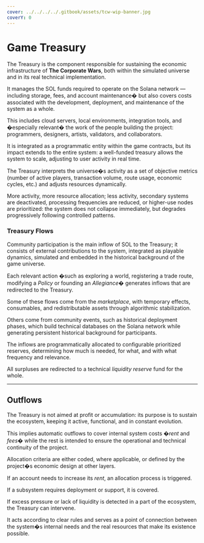 ```yaml
---
cover: ../../../../.gitbook/assets/tcw-wip-banner.jpg
coverY: 0
---
```


# Game Treasury

The Treasury is the component responsible for sustaining the economic infrastructure of **The Corporate Wars**, both within the simulated universe and in its real technical implementation.

It manages the SOL funds required to operate on the Solana network —including storage, fees, and account maintenance� but also covers costs associated with the development, deployment, and maintenance of the system as a whole.

This includes cloud servers, local environments, integration tools, and �especially relevant� the work of the people building the project: programmers, designers, artists, validators, and collaborators.

It is integrated as a programmatic entity within the game contracts, but its impact extends to the entire system: a well-funded treasury allows the system to scale, adjusting to user activity in real time.

The Treasury interprets the universe�s activity as a set of objective metrics (number of active players, transaction volume, route usage, economic cycles, etc.) and adjusts resources dynamically.

More activity, more resource allocation; less activity, secondary systems are deactivated, processing frequencies are reduced, or higher-use nodes are prioritized: the system does not collapse immediately, but degrades progressively following controlled patterns.

### Treasury Flows

Community participation is the main inflow of SOL to the Treasury; it consists of external contributions to the system, integrated as playable dynamics, simulated and embedded in the historical background of the game universe.

Each relevant action �such as exploring a world, registering a trade route, modifying a _Policy_ or founding an _Allegiance_� generates inflows that are redirected to the Treasury.

Some of these flows come from the _marketplace_, with temporary effects, consumables, and redistributable assets through algorithmic stabilization.

Others come from community events, such as historical deployment phases, which build technical databases on the Solana network while generating persistent historical background for participants.

The inflows are programmatically allocated to configurable prioritized reserves, determining how much is needed, for what, and with what frequency and relevance.

All surpluses are redirected to a technical _liquidity reserve_ fund for the whole.

***

## Outflows

The Treasury is not aimed at profit or accumulation: its purpose is to sustain the ecosystem, keeping it active, functional, and in constant evolution.

This implies automatic outflows to cover internal system costs �_rent_ and _fees_� while the rest is intended to ensure the operational and technical continuity of the project.

Allocation criteria are either coded, where applicable, or defined by the project�s economic design at other layers.

If an account needs to increase its _rent_, an allocation process is triggered.

If a subsystem requires deployment or support, it is covered.

If excess pressure or lack of liquidity is detected in a part of the ecosystem, the Treasury can intervene.

It acts according to clear rules and serves as a point of connection between the system�s internal needs and the real resources that make its existence possible.
